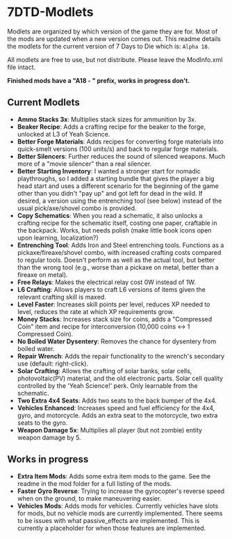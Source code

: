 # 7DTD-Modlets
Modlets are organized by which version of the game they are for. Most of the mods are updated when a new version comes out. This readme details the modlets for the current version of 7 Days to Die which is: `Alpha 18`.

All modlets are free to use, but not distribute. Please leave the ModInfo.xml file intact.

**Finished mods have a "A18 - " prefix, works in progress don't.**

## Current Modlets
- **Ammo Stacks 3x**: Multiplies stack sizes for ammunition by 3x. 
- **Beaker Recipe**: Adds a crafting recipe for the beaker to the forge, unlocked at L3 of Yeah Science.
- **Better Forge Materials**: Adds recipes for converting forge materials into quick-smelt versions (100 units/s) and back to regular forge materials.
- **Better Silencers**: Further reduces the sound of silenced weapons. Much more of a "movie silencer" than a real silencer.
- **Better Starting Inventory**: I wanted a stronger start for nomadic playthroughs, so I added a starting bundle that gives the player a big head start and uses a different scenario for the beginning of the game other than you didn't "pay up" and got left for dead in the wild. If desired, a version using the entrenching tool (see below) instead of the usual pick/axe/shovel combo is provided.
- **Copy Schematics**: When you read a schematic, it also unlocks a crafting recipe for the schematic itself, costing one paper, craftable in the backpack. Works, but needs polish (make little book icons open upon learning, localization?)
- **Entrenching Tool**: Adds Iron and Steel entrenching tools. Functions as a pickaxe/fireaxe/shovel combo, with increased crafting costs compared to regular tools. Doesn't perform as well as the actual tool, but better than the wrong tool (e.g., worse than a pickaxe on metal, better than a fireaxe on metal).
- **Free Relays**: Makes the electrical relay cost 0W instead of 1W.
- **L6 Crafting**: Allows players to craft L6 versions of items given the relevant crafting skill is maxed.
- **Level Faster**: Increases skill points per level, reduces XP needed to level, reduces the rate at which XP requirements grow.
- **Money Stacks**: Increases stack size for coins, adds a "Compressed Coin" item and recipe for interconversion (10,000 coins <-> 1 Compressed Coin).
- **No Boiled Water Dysentery**: Removes the chance for dysentery from boiled water.
- **Repair Wrench**: Adds the repair functionality to the wrench's secondary use (default: right-click).
- **Solar Crafting**: Allows the crafting of solar banks, solar cells, photovoltaic(PV) material, and the old electronic parts. Solar cell quality controlled by the 'Yeah Science!' perk. Only learnable from the schematic.
- **Two Extra 4x4 Seats**: Adds two seats to the back bumper of the 4x4.
- **Vehicles Enhanced**: Increases speed and fuel efficiency for the 4x4, gyro, and motorcycle. Adds an extra seat to the motorcycle, two extra seats to the gyro.
- **Weapon Damage 5x**: Multiplies all player (but not zombie) entity weapon damage by 5.

## Works in progress
- **Extra Item Mods**: Adds some extra item mods to the game. See the readme in the mod folder for a full listing of the mods.
- **Faster Gyro Reverse**: Trying to increase the gyrocopter's reverse speed when on the ground, to make maneuvering easier.
- **Vehicles Mods**: Adds mods for vehicles. Currently vehicles have slots for mods, but no vehicle mods are currently implemented. There seems to be issues with what passive_effects are implemented. This is currently a placeholder for when those features are implemented.

